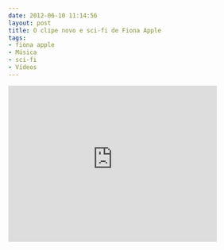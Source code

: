 ```yaml
---
date: 2012-06-10 11:14:56
layout: post
title: O clipe novo e sci-fi de Fiona Apple
tags:
- fiona apple
- Música
- sci-fi
- Vídeos
---
```


<iframe width="420" height="315" src="http://www.youtube.com/watch?v=bIlLq4BqGdg" frameborder="0" allowfullscreen></iframe>